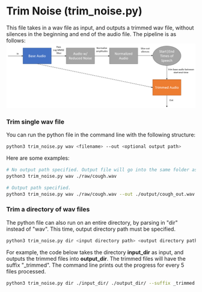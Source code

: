 # Trim Noise (trim_noise.py)

This file takes in a wav file as input, and outputs a trimmed wav file, without silences in the beginning and end of the audio file. The pipeline is as follows:
![trim_noise.py pipeline](trim_noise_diagram.png)

### Trim single wav file

You can run the python file in the command line with the following structure:
```bash
python3 trim_noise.py wav <filename> --out <optional output path>
```

Here are some examples:
```bash
# No output path specified. Output file will go into the same folder as the input file, with the suffix "_out"
python3 trim_noise.py wav ./raw/cough.wav
```
```bash
# Output path specified.
python3 trim_noise.py wav ./raw/cough.wav --out ./output/cough_out.wav
```

### Trim a directory of wav files

The python file can also run on an entire directory, by parsing in "dir" instead of "wav". This time, output directory path must be specified.
```bash
python3 trim_noise.py dir <input directory path> <output directory path> --suffix <optional speficying suffix> --verbose <optional verbose value>
```

For example, the code below takes the directory **input_dir** as input, and outputs the trimmed files into **output_dir**. The trimmed files will have the suffix "_trimmed". The command line prints out the progress for every 5 files processed.
```bash
python3 trim_noise.py dir ./input_dir/ ./output_dir/ --suffix _trimmed --verbose 5
```
